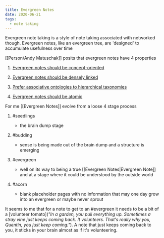 ```yaml
---
title: Evergreen Notes
date: 2020-06-21
tags:
  - note taking
---
```


 Evergreen note taking is a style of note taking associated with networked though. Evergreen notes, like an evergreen tree, are 'designed' to accumulate usefulness over time

 [[Person/Andy Matuschak]] posits that evergreen notes have 4 properties

1.  [Evergreen notes should be concept-oriented](https://notes.andymatuschak.org/z6bci25mVUBNFdVWSrQNKr6u7AZ1jFzfTVbMF)

2.  [Evergreen notes should be densely linked](https://notes.andymatuschak.org/z2HUE4ABbQjUNjrNemvkTCsLa1LPDRuwh1tXC)

3.  [Prefer associative ontologies to hierarchical taxonomies](https://notes.andymatuschak.org/z29hLZHiVt7W2uss2uMpSZquAX5T6vaeSF6Cy)

4.  [Evergreen notes should be atomic](https://notes.andymatuschak.org/z4Rrmh17vMBbauEGnFPTZSK3UmdsGExLRfZz1)


 For me [[Evergreen Notes]] evolve from a loose 4 stage process

1.  #seedlings


    - the brain dump stage


2.  #budding


    - sense is being made out of the brain dump and a structure is emerging


3.  #evergreen


    - well on its way to being a true [[Evergreen Notes|Evergreen Note]] and at a stage where it could be understood by the outside world


4.  #acorn


    - blank placeholder pages with no information that may one day grow into an evergreen or maybe never sprout



 It seems to me that for a note to get to an #evergreen it needs to be a bit of a [volunteer tomato](*"In a garden, you pull everything up. Sometimes a stray vine just keeps coming back. It volunteers. That's really why you, Quentin, you just keep coming."*). A note that just keeps coming back to you, it sticks in your brain almost as if it's volunteering.


